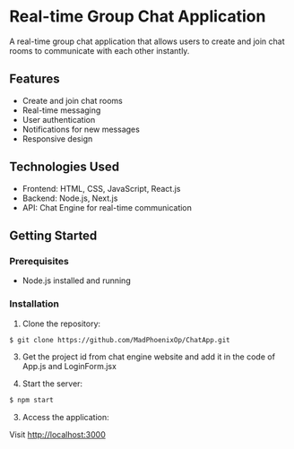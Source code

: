 # Real-time Group Chat Application

A real-time group chat application that allows users to create and join chat rooms to communicate with each other instantly.

## Features

- Create and join chat rooms
- Real-time messaging
- User authentication
- Notifications for new messages
- Responsive design

## Technologies Used

- Frontend: HTML, CSS, JavaScript, React.js
- Backend: Node.js, Next.js
- API: Chat Engine for real-time communication

## Getting Started

### Prerequisites

- Node.js installed and running

### Installation

1. Clone the repository:

```bash
$ git clone https://github.com/MadPhoenixOp/ChatApp.git
```

3. Get the project id from chat engine website and add it in the code of App.js and LoginForm.jsx
   
2. Start the server:

```bash
$ npm start
```

3. Access the application:

Visit [http://localhost:3000](http://localhost:3000)
